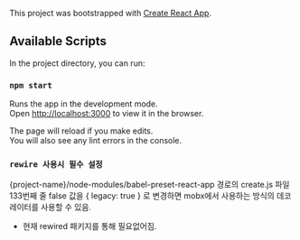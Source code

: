 This project was bootstrapped with [Create React App](https://github.com/facebook/create-react-app).

## Available Scripts

In the project directory, you can run:

### `npm start`

Runs the app in the development mode.<br />
Open [http://localhost:3000](http://localhost:3000) to view it in the browser.

The page will reload if you make edits.<br />
You will also see any lint errors in the console.

### `rewire 사용시 필수 설정`

{project-name}/node-modules/babel-preset-react-app 경로의
create.js 파일 133번째 줄 false 값을 { legacy: true } 로 변경하면
mobx에서 사용하는 방식의 데코레이터를 사용할 수 있음.
+ 현재 rewired 패키지를 통해 필요없어짐.
